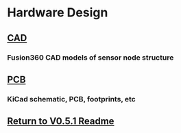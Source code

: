 # Hardware Design
## [CAD](CAD)
### Fusion360 CAD models of sensor node structure

## [PCB](PCB)
### KiCad schematic, PCB, footprints, etc

## [Return to V0.5.1 Readme](https://github.com/ARTS-Laboratory/Smart-Penetrometer-with-Edge-Computing-and-Intelligent-Embedded-Systems/blob/main/V0/V0.5/V0.5.1/README.md)


